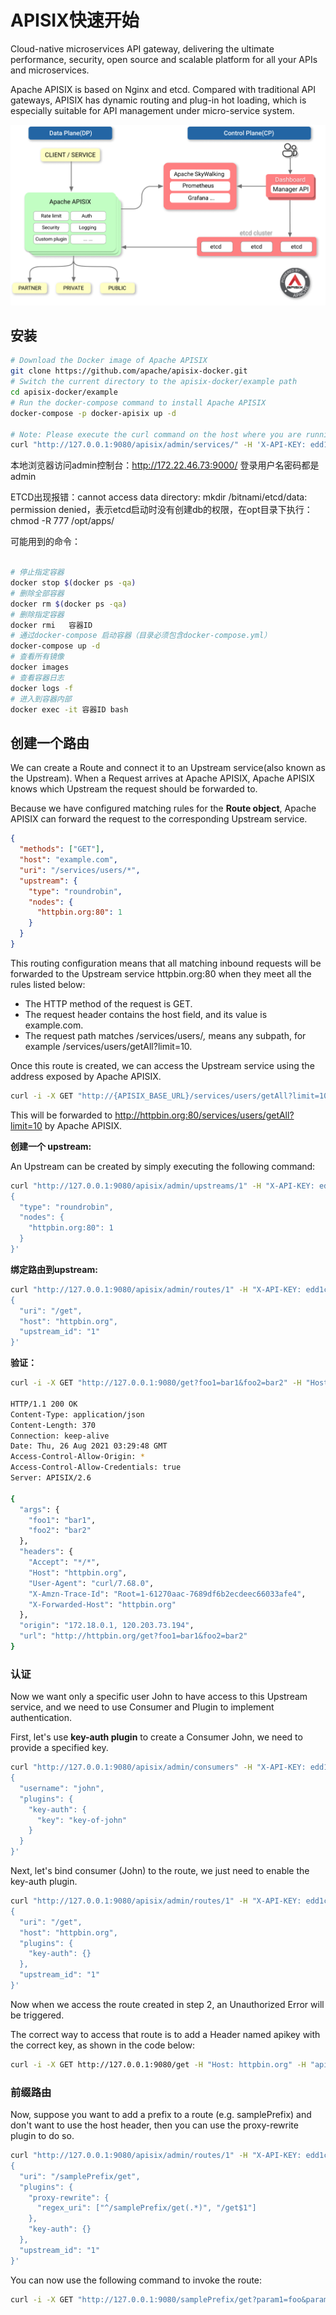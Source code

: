 # APISIX快速开始

Cloud-native microservices API gateway, delivering the ultimate performance, security, open source and scalable platform for all your APIs and microservices.

Apache APISIX is based on Nginx and etcd. Compared with traditional API gateways, APISIX has dynamic routing and plug-in hot loading, which is especially suitable for API management under micro-service system.

![apisix-arc](/assets/apisix-arc.png)

## 安装

```sh
# Download the Docker image of Apache APISIX
git clone https://github.com/apache/apisix-docker.git
# Switch the current directory to the apisix-docker/example path
cd apisix-docker/example
# Run the docker-compose command to install Apache APISIX
docker-compose -p docker-apisix up -d

# Note: Please execute the curl command on the host where you are running Docker.
curl "http://127.0.0.1:9080/apisix/admin/services/" -H 'X-API-KEY: edd1c9f034335f136f87ad84b625c8f1'

```

本地浏览器访问admin控制台：<http://172.22.46.73:9000/> 登录用户名密码都是admin

ETCD出现报错：cannot access data directory: mkdir /bitnami/etcd/data: permission denied，表示etcd启动时没有创建db的权限，在opt目录下执行：chmod -R 777 /opt/apps/

可能用到的命令：

```sh

# 停止指定容器
docker stop $(docker ps -qa)
# 删除全部容器
docker rm $(docker ps -qa)
# 删除指定容器
docker rmi   容器ID
# 通过docker-compose 启动容器（目录必须包含docker-compose.yml）
docker-compose up -d
# 查看所有镜像
docker images
# 查看容器日志
docker logs -f
# 进入到容器内部
docker exec -it 容器ID bash
```

## 创建一个路由

We can create a Route and connect it to an Upstream service(also known as the Upstream). When a Request arrives at Apache APISIX, Apache APISIX knows which Upstream the request should be forwarded to.

Because we have configured matching rules for the **Route object**, Apache APISIX can forward the request to the corresponding Upstream service.

```json
{
  "methods": ["GET"],
  "host": "example.com",
  "uri": "/services/users/*",
  "upstream": {
    "type": "roundrobin",
    "nodes": {
      "httpbin.org:80": 1
    }
  }
}
```

This routing configuration means that all matching inbound requests will be forwarded to the Upstream service httpbin.org:80 when they meet all the rules listed below:

- The HTTP method of the request is GET.
- The request header contains the host field, and its value is example.com.
- The request path matches /services/users/*,* means any subpath, for example /services/users/getAll?limit=10.

Once this route is created, we can access the Upstream service using the address exposed by Apache APISIX.

```sh
curl -i -X GET "http://{APISIX_BASE_URL}/services/users/getAll?limit=10" -H "Host: example.com"
```

This will be forwarded to <http://httpbin.org:80/services/users/getAll?limit=10> by Apache APISIX.

**创建一个 upstream:**

An Upstream can be created by simply executing the following command:

```sh
curl "http://127.0.0.1:9080/apisix/admin/upstreams/1" -H "X-API-KEY: edd1c9f034335f136f87ad84b625c8f1" -X PUT -d '
{
  "type": "roundrobin",
  "nodes": {
    "httpbin.org:80": 1
  }
}'

```

**绑定路由到upstream:**

```sh
curl "http://127.0.0.1:9080/apisix/admin/routes/1" -H "X-API-KEY: edd1c9f034335f136f87ad84b625c8f1" -X PUT -d '
{
  "uri": "/get",
  "host": "httpbin.org",
  "upstream_id": "1"
}'
```

**验证：**

```sh
curl -i -X GET "http://127.0.0.1:9080/get?foo1=bar1&foo2=bar2" -H "Host: httpbin.org"

HTTP/1.1 200 OK
Content-Type: application/json
Content-Length: 370
Connection: keep-alive
Date: Thu, 26 Aug 2021 03:29:48 GMT
Access-Control-Allow-Origin: *
Access-Control-Allow-Credentials: true
Server: APISIX/2.6

{
  "args": {
    "foo1": "bar1",
    "foo2": "bar2"
  },
  "headers": {
    "Accept": "*/*",
    "Host": "httpbin.org",
    "User-Agent": "curl/7.68.0",
    "X-Amzn-Trace-Id": "Root=1-61270aac-7689df6b2ecdeec66033afe4",
    "X-Forwarded-Host": "httpbin.org"
  },
  "origin": "172.18.0.1, 120.203.73.194",
  "url": "http://httpbin.org/get?foo1=bar1&foo2=bar2"
}

```

### 认证

Now we want only a specific user John to have access to this Upstream service, and we need to use Consumer and Plugin to implement authentication.

First, let's use **key-auth plugin** to create a Consumer John, we need to provide a specified key.

```sh
curl "http://127.0.0.1:9080/apisix/admin/consumers" -H "X-API-KEY: edd1c9f034335f136f87ad84b625c8f1" -X PUT -d '
{
  "username": "john",
  "plugins": {
    "key-auth": {
      "key": "key-of-john"
    }
  }
}'
```

Next, let's bind consumer (John) to the route, we just need to enable the key-auth plugin.

```sh
curl "http://127.0.0.1:9080/apisix/admin/routes/1" -H "X-API-KEY: edd1c9f034335f136f87ad84b625c8f1" -X PUT -d '
{
  "uri": "/get",
  "host": "httpbin.org",
  "plugins": {
    "key-auth": {}
  },
  "upstream_id": "1"
}'
```

Now when we access the route created in step 2, an Unauthorized Error will be triggered.

The correct way to access that route is to add a Header named apikey with the correct key, as shown in the code below:

```sh
curl -i -X GET http://127.0.0.1:9080/get -H "Host: httpbin.org" -H "apikey: key-of-john"
```

### 前缀路由

Now, suppose you want to add a prefix to a route (e.g. samplePrefix) and don't want to use the host header, then you can use the proxy-rewrite plugin to do so.

```sh
curl "http://127.0.0.1:9080/apisix/admin/routes/1" -H "X-API-KEY: edd1c9f034335f136f87ad84b625c8f1" -X PUT -d '
{
  "uri": "/samplePrefix/get",
  "plugins": {
    "proxy-rewrite": {
      "regex_uri": ["^/samplePrefix/get(.*)", "/get$1"]
    },
    "key-auth": {}
  },
  "upstream_id": "1"
}'
```

You can now use the following command to invoke the route:

```sh
curl -i -X GET "http://127.0.0.1:9080/samplePrefix/get?param1=foo&param2=bar" -H "apikey: key-of-john"
```
